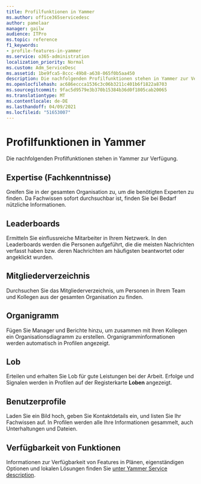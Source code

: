 ```yaml
---
title: Profilfunktionen in Yammer
ms.author: office365servicedesc
author: pamelaar
manager: gailw
audience: ITPro
ms.topic: reference
f1_keywords:
- profile-features-in-yammer
ms.service: o365-administration
localization_priority: Normal
ms.custom: Adm_ServiceDesc
ms.assetid: 1be9fca5-8ccc-49b8-a638-065f0b5aa450
description: Die nachfolgenden Profilfunktionen stehen in Yammer zur Verfügung.
ms.openlocfilehash: ac686eccca1536c3c06b3211c401b6f1822a8703
ms.sourcegitcommit: 9fac5d9579e3b370b15384b36d0f1805cab20065
ms.translationtype: MT
ms.contentlocale: de-DE
ms.lasthandoff: 04/09/2021
ms.locfileid: "51653007"
---
```

# <a name="profile-features-in-yammer"></a>Profilfunktionen in Yammer

Die nachfolgenden Profilfunktionen stehen in Yammer zur Verfügung.
 
## <a name="expertise"></a>Expertise (Fachkenntnisse)

Greifen Sie in der gesamten Organisation zu, um die benötigten Experten zu finden. Da Fachwissen sofort durchsuchbar ist, finden Sie bei Bedarf nützliche Informationen.

## <a name="leaderboards"></a>Leaderboards

Ermitteln Sie einflussreiche Mitarbeiter in Ihrem Netzwerk. In den Leaderboards werden die Personen aufgeführt, die die meisten Nachrichten verfasst haben bzw. deren Nachrichten am häufigsten beantwortet oder angeklickt wurden.

## <a name="member-directory"></a>Mitgliederverzeichnis

Durchsuchen Sie das Mitgliederverzeichnis, um Personen in Ihrem Team und Kollegen aus der gesamten Organisation zu finden.
  
## <a name="org-chart"></a>Organigramm

Fügen Sie Manager und Berichte hinzu, um zusammen mit Ihren Kollegen ein Organisationsdiagramm zu erstellen. Organigramminformationen werden automatisch in Profilen angezeigt.
  
## <a name="praise"></a>Lob

Erteilen und erhalten Sie Lob für gute Leistungen bei der Arbeit. Erfolge und Signalen werden in Profilen auf der Registerkarte **Loben** angezeigt.
 
## <a name="user-profiles"></a>Benutzerprofile

Laden Sie ein Bild hoch, geben Sie Kontaktdetails ein, und listen Sie Ihr Fachwissen auf. In Profilen werden alle Ihre Informationen gesammelt, auch Unterhaltungen und Dateien.
  
## <a name="feature-availability"></a>Verfügbarkeit von Funktionen

Informationen zur Verfügbarkeit von Features in Plänen, eigenständigen Optionen und lokalen Lösungen finden Sie [unter Yammer Service description](yammer-service-description.md).
  

